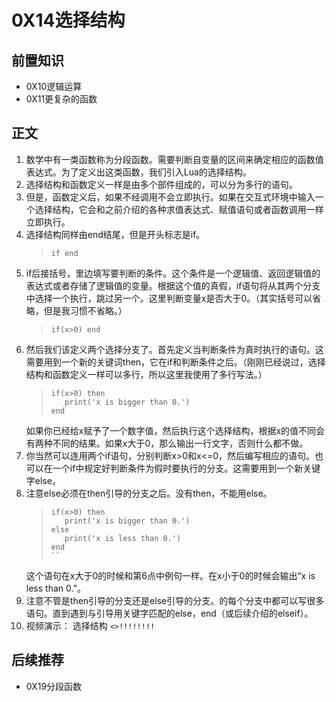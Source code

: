 # 0X14选择结构
## 前置知识
* 0X10逻辑运算
* 0X11更复杂的函数
## 正文
1. 数学中有一类函数称为分段函数。需要判断自变量的区间来确定相应的函数值表达式。为了定义出这类函数，我们引入Lua的选择结构。
2. 选择结构和函数定义一样是由多个部件组成的，可以分为多行的语句。
3. 但是，函数定义后，如果不经调用不会立即执行。如果在交互式环境中输入一个选择结构，它会和之前介绍的各种求值表达式、赋值语句或者函数调用一样立即执行。
4. 选择结构同样由end结尾，但是开头标志是if。
    >```
    >if end
    >```
5. if后接括号，里边填写要判断的条件。这个条件是一个逻辑值、返回逻辑值的表达式或者存储了逻辑值的变量。根据这个值的真假，if语句将从其两个分支中选择一个执行，跳过另一个。这里判断变量x是否大于0。（其实括号可以省略，但是我习惯不省略。）
    >```
    >if(x>0) end
    >```
6. 然后我们该定义两个选择分支了。首先定义当判断条件为真时执行的语句。这需要用到一个新的关键词then，它在if和判断条件之后。（刚刚已经说过，选择结构和函数定义一样可以多行，所以这里我使用了多行写法。）
    >```
    >if(x>0) then 
    >    print('x is bigger than 0.')
    >end
    >```
    如果你已经给x赋予了一个数字值，然后执行这个选择结构，根据x的值不同会有两种不同的结果。如果x大于0，那么输出一行文字，否则什么都不做。
7. 你当然可以连用两个if语句，分别判断x>0和x<=0，然后编写相应的语句。也可以在一个if中规定好判断条件为假时要执行的分支。这需要用到一个新关键字else。
8. 注意else必须在then引导的分支之后。没有then，不能用else。
    >```
    >if(x>0) then
    >    print('x is bigger than 0.')
    >else 
    >    print('x is less than 0.')
    >end
    >``
    这个语句在x大于0的时候和第6点中例句一样。在x小于0的时候会输出“x is less than 0.”。
9. 注意不管是then引导的分支还是else引导的分支。的每个分支中都可以写很多语句。直到遇到与引导用关键字匹配的else，end（或后续介绍的elseif）。
10. 视频演示： 选择结构 `<>!!!!!!!!`
## 后续推荐
* 0X19分段函数